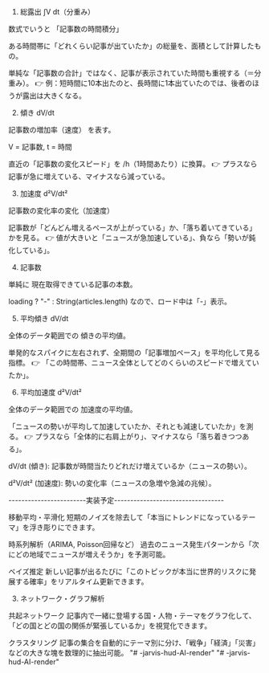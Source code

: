 1. 総露出 ∫V dt（分重み）

数式でいうと 「記事数の時間積分」

ある時間帯に「どれくらい記事が出ていたか」の総量を、面積として計算したもの。

単純な「記事数の合計」ではなく、記事が表示されていた時間も重視する（＝分重み）。
👉 例：短時間に10本出たのと、長時間に1本出ていたのでは、後者のほうが露出は大きくなる。

2. 傾き dV/dt

記事数の増加率（速度） を表す。

V = 記事数, t = 時間

直近の「記事数の変化スピード」を /h（1時間あたり）に換算。
👉 プラスなら記事が急に増えている、マイナスなら減っている。

3. 加速度 d²V/dt²

記事数の変化率の変化（加速度）

記事数が「どんどん増えるペースが上がっている」か、「落ち着いてきている」かを見る。
👉 値が大きいと「ニュースが急加速している」、負なら「勢いが鈍化している」。

4. 記事数

単純に 現在取得できている記事の本数。

loading ? "-" : String(articles.length) なので、ロード中は「-」表示。

5. 平均傾き dV/dt

全体のデータ範囲での 傾きの平均値。

単発的なスパイクに左右されず、全期間の「記事増加ペース」を平均化して見る指標。
👉 「この時間帯、ニュース全体としてどのくらいのスピードで増えていたか」。

6. 平均加速度 d²V/dt²

全体のデータ範囲での 加速度の平均値。

「ニュースの勢いが平均して加速していたか、それとも減速していたか」を測る。
👉 プラスなら「全体的に右肩上がり」、マイナスなら「落ち着きつつある」。

dV/dt (傾き): 記事数が時間当たりどれだけ増えているか（ニュースの勢い）。

d²V/dt² (加速度): 勢いの変化率（ニュースの急増や急減の兆候）。

------------------------実装予定----------------------------------

移動平均・平滑化
短期のノイズを除去して「本当にトレンドになっているテーマ」を浮き彫りにできます。

時系列解析（ARIMA, Poisson回帰など）
過去のニュース発生パターンから「次にどの地域でニュースが増えそうか」を予測可能。

ベイズ推定
新しい記事が出るたびに「このトピックが本当に世界的リスクに発展する確率」をリアルタイム更新できます。

3. ネットワーク・グラフ解析

共起ネットワーク
記事内で一緒に登場する国・人物・テーマをグラフ化して、「どの国とどの国の関係が緊張しているか」を視覚化できます。

クラスタリング
記事の集合を自動的にテーマ別に分け、「戦争」「経済」「災害」などの大きな塊を数理的に抽出可能。
"# -jarvis-hud-AI-render" 
"# -jarvis-hud-AI-render" 
